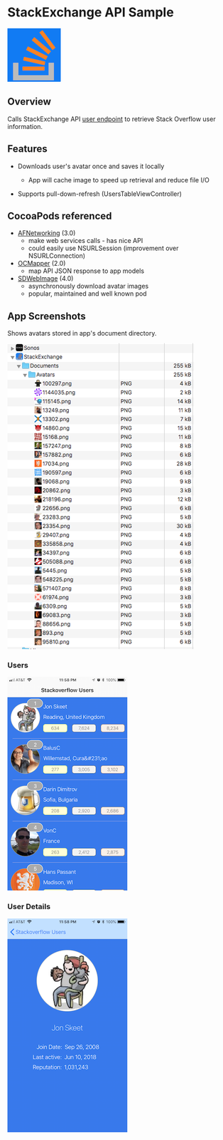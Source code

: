 StackExchange API Sample
===========

![Emotion app icon](./StackExchange/Assets.xcassets/AppIcon.appiconset/AppIcon@2x.png)

## Overview
Calls StackExchange API [user endpoint](https://api.stackexchange.com/2.2/users?site=stackoverflow) to retrieve Stack Overflow user information.

## Features

* Downloads user's avatar once and saves it locally
  * App will cache image to speed up retrieval and reduce file I/O

* Supports pull-down-refresh (UsersTableViewController)

## CocoaPods referenced

* [AFNetworking](https://github.com/AFNetworking/AFNetworking) (3.0)
  * make web services calls - has nice API
  * could easily use NSURLSession (improvement over NSURLConnection)
* [OCMapper](https://github.com/aryaxt/OCMapper) (2.0)
  * map API JSON response to app models
* [SDWebImage](https://github.com/rs/SDWebImage) (4.0)
  * asynchronously download avatar images
  * popular, maintained and well known pod

## App Screenshots
Shows avatars stored in app's document directory.

![ImagesStored on disk](./StackExchange/Screenshots/AppDocumentsDirectory.png)

### Users
![Users](./StackExchange/Screenshots/Users.png)

### User Details
![User Details](./StackExchange/Screenshots/UserDetails.png)
